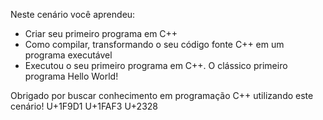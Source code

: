 
Neste cenário você aprendeu:

- Criar seu primeiro programa em C++
- Como compilar, transformando o seu código fonte C++ em um programa executável
- Executou o seu primeiro programa em C++. O clássico primeiro programa Hello World!

Obrigado por buscar conhecimento em programação C++ utilizando este cenário!
U+1F9D1 U+1FAF3 U+2328


